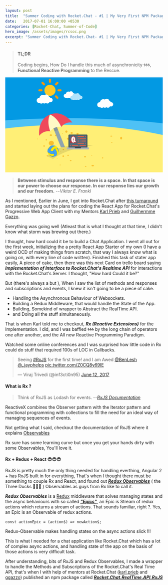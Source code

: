 ```yaml
---
layout: post
title:  "Summer Coding with Rocket.Chat - #1 | My Very First NPM Package"
date:   2017-07-01 16:00:00 +0530
categories: [Rocket-Chat, Summer-of-Code]
hero_image: /assets/images/rcsoc.png
excerpt: "Summer Coding with Rocket.Chat- #1 | My Very First NPM Package"
---
```


>#### TL;DR
>
>Coding begins, How Do I handle this much of asynchronicity 🌀🌀🌀, **Functional Reactive Programming** to the Rescue.
>

![Summer of Code with Rocket Chat](/assets/images/rcsoc.png)

>
>
>**Between stimulus and response there is a space. In that space is our power to choose our response. In our response lies our growth and our freedom.**
> --<cite>Viktor E. Frankl</cite>
>

As I mentioned, Earlier in June, I got into Rocket.Chat after [this turnaround]() and started laying out the plans for coding the React App for Rocket.Chat's Progressive Web App Client with my Mentors [Karl Prieb]() and [Guilhermme Gazzo]().

Everything was going well (Atleast that is what I thought at that time, I didn't know what storm was brewing out there.)

I thought, how hard could it be to build a Chat Application. I went all out for the first week, initializing the a pretty React App Starter of my own (I have a weird OCD of making things from scratch, that way I always know what is going on, with every line of code written). Finished this task of stater app easily, A piece of cake, then there was this next Card on trello board saying ***Implementation of Interface to Rocket.Chat's Realtime API*** for interactions with the Rocket.Chat's Server. I thought, "How hard Could it be?"

But (there's always a but ), When I saw the list of methods and responses and subscriptions and events, I knew it isn't going to be a piece of cake.

- Handling the Asynchronous Behaviour of Websockets.
- Building a Redux Middleware, that would handle the State of the App.
- Building, Somekind of wrapper to Abstract the RealTime API.
- and Doing all the stuff simultaneously.

That is when Karl told me to checkout, ***Rx (Reactive Extensions)*** for the Implementation. I did, and I was baffled 🌀🌀🌀 by the long chain of operators one after another, and the All new Reactive Programming Paradigm. 

Watched some online conferences and I was surprised how little code in Rx could do stuff that required 100s of LOC in Callbacks.

<div>
    <blockquote class="twitter-tweet" data-lang="en"><p lang="en" dir="ltr">Seeing <a href="https://twitter.com/hashtag/RxJS?src=hash">#RxJS</a> for the first time! and I am Awed <a href="https://twitter.com/BenLesh">@BenLesh</a> <a href="https://twitter.com/_jayphelps">@_jayphelps</a> <a href="https://t.co/Z0CQ8y69IE">pic.twitter.com/Z0CQ8y69IE</a></p>&mdash; Viraj Trivedi (@inf3cti0n95) <a href="https://twitter.com/inf3cti0n95/status/874131779862614017">June 12, 2017</a></blockquote>
    <script async src="//platform.twitter.com/widgets.js" charset="utf-8"></script>
</div>

#### What is Rx ?

>
> Think of RxJS as Lodash for events.
> --<cite>[RxJS Documentation](http://reactivex.io/rxjs/manual/overview.html)</cite>

ReactiveX combines the Observer pattern with the Iterator pattern and functional programming with collections to fill the need for an ideal way of managing sequences of events. 

Not getting what I said, checkout the documentation of RxJS where it explains [Observables](http://reactivex.io/rxjs/manual/overview.html#observable)

Rx sure has some learning curve but once you get your hands dirty with some Observables, You'll love it.

#### Rx + Redux + React 😍😍😍

RxJS is pretty much the only thing needed for handling everthing, Angular 2 + has RxJS built in for everything, That's when I thought there must be something to couple Rx and React, and found out [***Redux Observables***](https://redux-observable.js.org/) ( the Three Ducks 🦆🦆🦆 ) Observables as guys from Rx like to call it.


***Redux Observables*** is a [Redux](http://redux.js.org/) middleware that solves managing states and the async behaviours with so called [***"Epics"***](https://redux-observable.js.org/docs/basics/Epics.html), an Epic is Stream of redux actions which returns a stream of actions. That sounds familiar, right ?. Yes, an Epic is an Observable of redux actions.

```
const actionEpic = (action$) => newAction$;

```

Redux-Observable makes handling states on the async actions slick !!!

This is what I needed for a chat application like Rocket.Chat which has a lot of complex async actions, and handling state of the app on the basis of those actions is very difficult task.

After understanding, bits of RxJS and Redux Observables, I made a wrapper to handle the Methods and Subscriptions of the Rocket.Chat's Real Time API, that's when I with help of mentors at Rocket.Chat ([karl.prieb](https://github.com/karlprieb) and [ggazzo](https://github.com/ggazzo)) published an npm package called [***Rocket.Chat.RealTime.API.RxJS***](https://www.npmjs.com/package/rocket.chat.realtime.api.rxjs)

